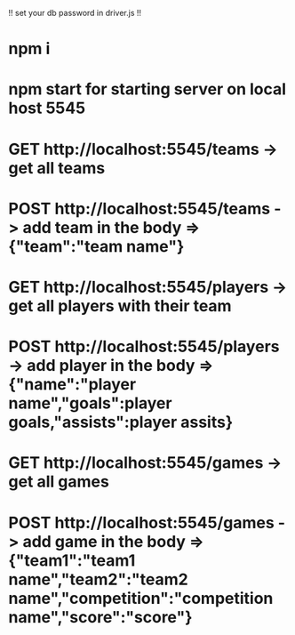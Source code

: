 !! set your db password in driver.js !!
# npm i
# npm start for starting server on local host 5545

# GET http://localhost:5545/teams -> get all teams
# POST http://localhost:5545/teams -> add team in the body => {"team":"team name"}

# GET http://localhost:5545/players -> get all players with their team
# POST http://localhost:5545/players -> add player in the body => {"name":"player name","goals":player goals,"assists":player assits}

# GET http://localhost:5545/games -> get all games
# POST http://localhost:5545/games -> add game in the body => {"team1":"team1 name","team2":"team2 name","competition":"competition name","score":"score"}

